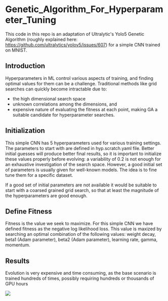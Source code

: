 # Genetic_Algorithm_For_Hyperparameter_Tuning

This code in this repo is an adaptation of Ultralytic's Yolo5 Genetic Algorithm (roughly explained here: https://github.com/ultralytics/yolov5/issues/607) for a simple CNN trained on MNIST. 

## Introduction

Hyperparameters in ML control various aspects of training, and finding optimal values for them can be a challenge.
Traditional methods like grid searches can quickly become intractable due to:

* the high dimensional search space
* unknown correlations among the dimensions, and
* expensive nature of evaluating the fitness at each point, making GA a suitable candidate for hyperparameter searches.

## Initialization

This simple CNN has 5 hyperparameters used for various training settings. The parameters to start with are defined in hyp.scratch.yaml file. 
Better initial guesses will produce better final results, so it is important to initialize these values properly before evolving: a variability of 0.2 is not enough for an exhaustive investigation of the search space. However, a good initial set of parameters is usually given for well-known models. The idea is to fine tune them for a specific dataset. 

 If a good set of initial parameters are not available it would be suitable to start with a coarsed grained grid search, so that at least the magnitude of the hyperparameters are good enough.

## Define Fitness

Fitness is the value we seek to maximize. For this simple CNN we have defined fitness as the negative log likelihood loss. This value is maxized by
searching an optimal combination of the following values: weight decay, beta1 (Adam parameter), beta2 (Adam parameter), learning rate, gamma, momentum.

## Results

Evolution is very expensive and time consuming, as the base scenario is trained hundreds of times, possibly requiring hundreds or thousands of GPU hours

![](evolved.png)

